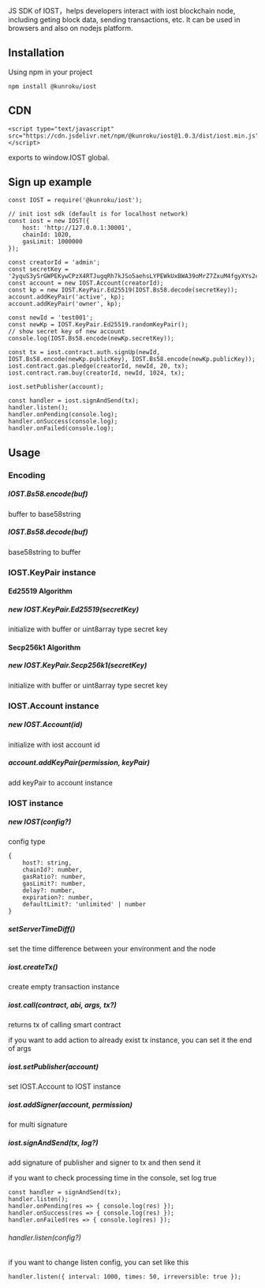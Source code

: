 JS SDK of IOST，helps developers interact with iost blockchain node, including geting block data, sending transactions, etc.
It can be used in browsers and also on nodejs platform.

## Installation

Using npm in your project

```
npm install @kunroku/iost
```

## CDN

```
<script type="text/javascript" src="https://cdn.jsdelivr.net/npm/@kunroku/iost@1.0.3/dist/iost.min.js"></script>
```

exports to window.IOST global.


## Sign up example

```
const IOST = require('@kunroku/iost');

// init iost sdk (default is for localhost network)
const iost = new IOST({
    host: 'http://127.0.0.1:30001',
    chainId: 1020,
    gasLimit: 1000000
});

const creatorId = 'admin';
const secretKey = '2yquS3ySrGWPEKywCPzX4RTJugqRh7kJSo5aehsLYPEWkUxBWA39oMrZ7ZxuM4fgyXYs2cPwh5n8aNNpH5x2VyK1';
const account = new IOST.Account(creatorId);
const kp = new IOST.KeyPair.Ed25519(IOST.Bs58.decode(secretKey));
account.addKeyPair('active', kp);
account.addKeyPair('owner', kp);

const newId = 'test001';
const newKp = IOST.KeyPair.Ed25519.randomKeyPair();
// show secret key of new account
console.log(IOST.Bs58.encode(newKp.secretKey));

const tx = iost.contract.auth.signUp(newId, IOST.Bs58.encode(newKp.publicKey), IOST.Bs58.encode(newKp.publicKey));
iost.contract.gas.pledge(creatorId, newId, 20, tx);
iost.contract.ram.buy(creatorId, newId, 1024, tx);

iost.setPublisher(account);

const handler = iost.signAndSend(tx);
handler.listen();
handler.onPending(console.log);
handler.onSuccess(console.log);
handler.onFailed(console.log);
```

## Usage

### Encoding

##### IOST.Bs58.encode(buf)

buffer to base58string

##### IOST.Bs58.decode(buf)

base58string to buffer

### IOST.KeyPair instance

#### Ed25519 Algorithm

##### new IOST.KeyPair.Ed25519(secretKey)

initialize with buffer or uint8array type secret key

#### Secp256k1 Algorithm

##### new IOST.KeyPair.Secp256k1(secretKey)

initialize with buffer or uint8array type secret key

### IOST.Account instance

##### new IOST.Account(id)

initialize with iost account id

##### account.addKeyPair(permission, keyPair)

add keyPair to account instance

### IOST instance

##### new IOST(config?)

config type

```
{
	host?: string,
	chainId?: number,
	gasRatio?: number,
	gasLimit?: number,
	delay?: number,
	expiration?: number,
	defaultLimit?: 'unlimited' | number
}
```

##### setServerTimeDiff()

set the time difference between your environment and the node

##### iost.createTx()

create empty transaction instance

##### iost.call(contract, abi, args, tx?)

returns tx of calling smart contract

if you want to add action to already exist tx instance, you can set it the end of args

##### iost.setPublisher(account)

set IOST.Account to IOST instance

##### iost.addSigner(account, permission)

for multi signature

##### iost.signAndSend(tx, log?)

add signature of publisher and signer to tx and then send it

if you want to check processing time in the console, set log true


```
const handler = signAndSend(tx);
handler.listen();
handler.onPending(res => { console.log(res) });
handler.onSuccess(res => { console.log(res) });
handler.onFailed(res => { console.log(res) });

```

###### handler.listen(config?)

if you want to change listen config, you can set like this


```
handler.listen({ interval: 1000, times: 50, irreversible: true });

```


<!--
#### Official Contract API

##### iost.contract.auth.assignPermission(id, permission: , publicKey, threshold, tx?)



#### RPC API

##### iost.rpc.net.getNodeInfo()

##### iost.rpc.blockchain.getBlockByHash(hash, complete?)

##### iost.rpc.blockchain.getBlockByNum(num, complete?)

##### iost.rpc.blockchain.getTokenInfo(symbol, useLongestChain?)

##### iost.rpc.blockchain.getBalance(address, symbol, useLongestChain?)

-->